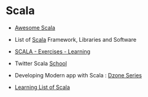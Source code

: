 # Scala 
* [Awesome Scala](https://github.com/lauris/awesome-scala) 

* List of [Scala](https://scala.libhunt.com/) Framework, Libraries and Software

* [SCALA - Exercises - Learning](https://www.scala-exercises.org/)
* Twitter Scala [School](https://twitter.github.io/scala_school/)

* Developing Modern app with Scala : [Dzone Series](https://www.javacodegeeks.com/2016/11/scala-tutorial-developing-modern-applications.html)


* [Learning List of Scala](https://github.com/bwwinthehouse/learning_scala)
